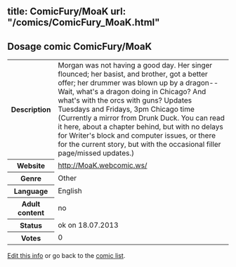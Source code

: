 title: ComicFury/MoaK
url: "/comics/ComicFury_MoaK.html"
---
Dosage comic ComicFury/MoaK
-----------------------------------------

<p id="msg"></p>
<script type="text/javascript">
if (window.location.search === '?edit_info_mail=sent_ok') {
  var elem = document.getElementById("msg");
  elem.innerHTML = 'Edited information sucessfully sent for review, which is usually done daily. Thanks!';
  elem.className = 'ok';
}
</script>
<table class="comicinfo">
<tr>
<th>Description</th><td>Morgan was not having a good day. Her singer flounced; her basist, and brother, got a better offer; her drummer was blown up by a dragon-- Wait, what's a dragon doing in Chicago? And what's with the orcs with guns? Updates Tuesdays and Fridays, 3pm Chicago time (Currently a mirror from Drunk Duck. You can read it here, about a chapter behind, but with no delays for Writer's block and computer issues, or there for the current story, but with the occasional filler page/missed updates.)</td>
</tr>
<tr>
<th>Website</th><td><a href="http://MoaK.webcomic.ws/">http://MoaK.webcomic.ws/</a></td>
</tr>
<tr>
<th>Genre</th><td>Other</td>
</tr>
<tr>
<th>Language</th><td>English</td>
</tr>
<tr>
<th>Adult content</th><td>no</td>
</tr>
<tr>
<th>Status</th><td>ok on 18.07.2013</td>
</tr>
<tr>
<th>Votes</th><td>0</td>
</tr>
</table>

[Edit this info](ComicFury_MoaK_edit.html) or go back to the [comic list](../comic-index.html).
